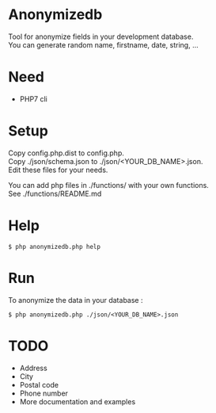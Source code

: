 Anonymizedb
===========

Tool for anonymize fields in your development database.  
You can generate random name, firstname, date, string, ...


Need
====

* PHP7 cli


Setup
=====

Copy config.php.dist to config.php.  
Copy ./json/schema.json to ./json/<YOUR_DB_NAME>.json.  
Edit these files for your needs.  
  
You can add php files in ./functions/ with your own functions.  
See ./functions/README.md


Help
===
```
$ php anonymizedb.php help
```


Run
===

To anonymize the data in your database :  
```
$ php anonymizedb.php ./json/<YOUR_DB_NAME>.json
```


TODO
====

- Address  
- City  
- Postal code  
- Phone number  
- More documentation and examples  
